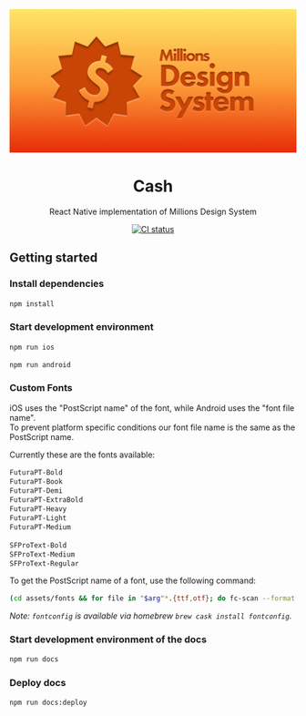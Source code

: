 <p align="center">
  <img width="600" src="assets/cover.png" alt="Millions Design System">
</p>

<h1 align="center">Cash</h1>

<p align="center">React Native implementation of Millions Design System</p>

<p align="center">
  <a href="https://github.com/millionscard/cash/actions/workflows/ci.yml">
    <img alt="CI status" src="https://github.com/millionscard/cash/actions/workflows/ci.yml/badge.svg">
  </a>
</p>

## Getting started

### Install dependencies

```bash
npm install
```

### Start development environment

```bash
npm run ios
```

```bash
npm run android
```

### Custom Fonts

iOS uses the "PostScript name" of the font, while Android uses the "font file name".  
To prevent platform specific conditions our font file name is the same as the PostScript name.

Currently these are the fonts available:

```
FuturaPT-Bold
FuturaPT-Book
FuturaPT-Demi
FuturaPT-ExtraBold
FuturaPT-Heavy
FuturaPT-Light
FuturaPT-Medium

SFProText-Bold
SFProText-Medium
SFProText-Regular
```

To get the PostScript name of a font, use the following command:

```bash
(cd assets/fonts && for file in "$arg"*.{ttf,otf}; do fc-scan --format "%{postscriptname}\n" $file; done)
```

_Note: `fontconfig` is available via homebrew `brew cask install fontconfig`._

### Start development environment of the docs

```bash
npm run docs
```

### Deploy docs

```bash
npm run docs:deploy
```
